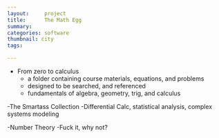 ```yaml
---
layout:     project
title:      The Math Egg
summary:    
categories: software
thumbnail: city
tags:

---
```



- From zero to calculus
	- a folder containing course materials, equations, and problems
	- designed to be searched, and referenced
	- fundamentals of algebra, geometry, trig, and calculus

-The Smartass Collection
	-Differential Calc, statistical analysis, complex systems modeling

-Number Theory
	-Fuck it, why not?
